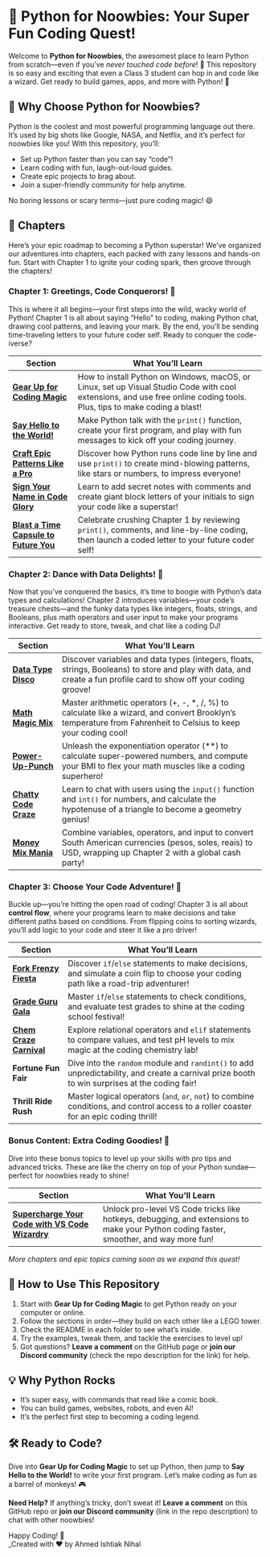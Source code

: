 # 🐍 Python for Noowbies: Your Super Fun Coding Quest!

Welcome to **Python for Noowbies**, the awesomest place to learn Python from scratch—even if you’ve _never touched code before_! 🎉 This repository is so easy and exciting that even a Class 3 student can hop in and code like a wizard. Get ready to build games, apps, and more with Python! 🚀

## 🎯 Why Choose Python for Noowbies?

Python is the coolest and most powerful programming language out there. It’s used by big shots like Google, NASA, and Netflix, and it’s perfect for noowbies like you! With this repository, you’ll:

- Set up Python faster than you can say “code”!
- Learn coding with fun, laugh-out-loud guides.
- Create epic projects to brag about.
- Join a super-friendly community for help anytime.

No boring lessons or scary terms—just pure coding magic! 😄

## 📖 Chapters

Here’s your epic roadmap to becoming a Python superstar! We’ve organized our adventures into chapters, each packed with zany lessons and hands-on fun. Start with Chapter 1 to ignite your coding spark, then groove through the chapters!

### Chapter 1: Greetings, Code Conquerors! 🌟

This is where it all begins—your first steps into the wild, wacky world of Python! Chapter 1 is all about saying “Hello” to coding, making Python chat, drawing cool patterns, and leaving your mark. By the end, you’ll be sending time-traveling letters to your future coder self. Ready to conquer the code-iverse?

|**Section**|**What You’ll Learn**|
|---|---|
|[**Gear Up for Coding Magic**](https://github.com/IshtiakNihal/---Python-for-Newbies-Your-Fun-Coding-Adventure-Begins-/tree/ad6ef79779fcd527e77fe947bb4cd86c2196a6ab/00%20-%20Setup-guide)|How to install Python on Windows, macOS, or Linux, set up Visual Studio Code with cool extensions, and use free online coding tools. Plus, tips to make coding a blast!|
|[**Say Hello to the World!**](https://github.com/IshtiakNihal/---Python-for-Newbies-Your-Fun-Coding-Adventure-Begins-/tree/ad6ef79779fcd527e77fe947bb4cd86c2196a6ab/01%20-%20Say-Hello)|Make Python talk with the `print()` function, create your first program, and play with fun messages to kick off your coding journey.|
| [**Craft Epic Patterns Like a Pro**](https://github.com/IshtiakNihal/---Python-for-Newbies-Your-Fun-Coding-Adventure-Begins-/tree/ad6ef79779fcd527e77fe947bb4cd86c2196a6ab/02%20-%20%20%F0%9F%8C%9F%20Craft%20Epic%20Patterns%20Like%20a%20Pro)              | Discover how Python runs code line by line and use `print()` to create mind-blowing patterns, like stars or numbers, to impress everyone!   
| [**Sign Your Name in Code Glory**](https://github.com/IshtiakNihal/---Python-for-Newbies-Your-Fun-Coding-Adventure-Begins-/tree/ad6ef79779fcd527e77fe947bb4cd86c2196a6ab/03%20-%20%E2%9C%8D%EF%B8%8F%20Sign%20Your%20Name)                | Learn to add secret notes with comments and create giant block letters of your initials to sign your code like a superstar!      
| [**Blast a Time Capsule to Future You**](https://github.com/IshtiakNihal/---Python-for-Newbies-Your-Fun-Coding-Adventure-Begins-/tree/ad6ef79779fcd527e77fe947bb4cd86c2196a6ab/04%20-%20%F0%9F%8E%89%20Time%20Capsule%20Letter)          | Celebrate crushing Chapter 1 by reviewing `print()`, comments, and line-by-line coding, then launch a coded letter to your future coder self!                                    |
                                                           

### Chapter 2: Dance with Data Delights! 💃

Now that you’ve conquered the basics, it’s time to boogie with Python’s data types and calculations! Chapter 2 introduces variables—your code’s treasure chests—and the funky data types like integers, floats, strings, and Booleans, plus math operators and user input to make your programs interactive. Get ready to store, tweak, and chat like a coding DJ!

|**Section**|**What You’ll Learn**|
|---|---|
|[**Data Type Disco**](https://github.com/IshtiakNihal/---Python-for-Newbies-Your-Fun-Coding-Adventure-Begins-/tree/2bbf76cebd429dc7a01b41de016ab74f64ea4605/02%20-%20Chapter%2002/00%20-%20%F0%9F%92%83%20Data%20Type%20Disco)|Discover variables and data types (integers, floats, strings, Booleans) to store and play with data, and create a fun profile card to show off your coding groove!|
|[**Math Magic Mix**](https://github.com/IshtiakNihal/---Python-for-Newbies-Your-Fun-Coding-Adventure-Begins-/tree/2bbf76cebd429dc7a01b41de016ab74f64ea4605/02%20-%20Chapter%2002/01%20-%20%F0%9F%A7%AE%20Math%20Magic%20Mix)|Master arithmetic operators (+, -, *, /, %) to calculate like a wizard, and convert Brooklyn’s temperature from Fahrenheit to Celsius to keep your coding cool!|
|[**Power-Up-Punch**](https://github.com/IshtiakNihal/---Python-for-Newbies-Your-Fun-Coding-Adventure-Begins-/tree/2bbf76cebd429dc7a01b41de016ab74f64ea4605/02%20-%20Chapter%2002/02%20-%20Power-Up-Punch)|Unleash the exponentiation operator (**) to calculate super-powered numbers, and compute your BMI to flex your math muscles like a coding superhero!|
| [**Chatty Code Craze**](https://github.com/IshtiakNihal/---Python-for-Newbies-Your-Fun-Coding-Adventure-Begins-/tree/2bbf76cebd429dc7a01b41de016ab74f64ea4605/02%20-%20Chapter%2002/03%20-%20%F0%9F%8E%A4%20Chatty%20Code%20Craze) | Learn to chat with users using the `input()` function and `int()` for numbers, and calculate the hypotenuse of a triangle to become a geometry genius!             |
| [**Money Mix Mania**](https://github.com/IshtiakNihal/---Python-for-Newbies-Your-Fun-Coding-Adventure-Begins-/tree/2bbf76cebd429dc7a01b41de016ab74f64ea4605/02%20-%20Chapter%2002/04%20-%20%F0%9F%92%B0%20Money%20Mix%20Mania)   | Combine variables, operators, and input to convert South American currencies (pesos, soles, reais) to USD, wrapping up Chapter 2 with a global cash party!         |

### Chapter 3: Choose Your Code Adventure! 🚗

Buckle up—you’re hitting the open road of coding! Chapter 3 is all about **control flow**, where your programs learn to make decisions and take different paths based on conditions. From flipping coins to sorting wizards, you’ll add logic to your code and steer it like a pro driver!

|**Section**|**What You’ll Learn**|
|---|---| 
| [**Fork Frenzy Fiesta**](https://github.com/IshtiakNihal/---Python-for-Newbies-Your-Fun-Coding-Adventure-Begins-/tree/2bbf76cebd429dc7a01b41de016ab74f64ea4605/03%20-%20Chapter%2003/00%20-%20%F0%9F%9A%97%20Fork%20Frenzy%20Fiesta)  | Discover `if`/`else` statements to make decisions, and simulate a coin flip to choose your coding path like a road-trip adventurer!           |
| [**Grade Guru Gala**](https://github.com/IshtiakNihal/---Python-for-Newbies-Your-Fun-Coding-Adventure-Begins-/tree/590588178da01434e26a6ec19cefc090be8f25a6/03%20-%20Chapter%2003/01%20-%20%F0%9F%8E%93%20Grade%20Guru%20Gala)     | Master `if`/`else` statements to check conditions, and evaluate test grades to shine at the coding school festival!   
| [**Chem Craze Carnival**](https://github.com/IshtiakNihal/---Python-for-Newbies-Your-Fun-Coding-Adventure-Begins-/tree/69d945de7a0038c1281ddb07b5713bc2fb78bc4f/03%20-%20Chapter%2003/02%20-%20%F0%9F%A7%AA%20Chem%20Craze%20Carnival) | Explore relational operators and `elif` statements to compare values, and test pH levels to mix magic at the coding chemistry lab!            |
| **Fortune Fun Fair**    | Dive into the `random` module and `randint()` to add unpredictability, and create a carnival prize booth to win surprises at the coding fair! |
| **Thrill Ride Rush**    | Master logical operators (`and`, `or`, `not`) to combine conditions, and control access to a roller coaster for an epic coding thrill!        |

### Bonus Content: Extra Coding Goodies! 🎁

Dive into these bonus topics to level up your skills with pro tips and advanced tricks. These are like the cherry on top of your Python sundae—perfect for noowbies ready to shine!

|**Section**|**What You’ll Learn**|
|---|---|
|[**Supercharge Your Code with VS Code Wizardry**](https://github.com/IshtiakNihal/---Python-for-Newbies-Your-Fun-Coding-Adventure-Begins-/tree/d082f9139fb8236ea9d8d96f8c463eff1d28fabb/Extra%20Coding%20Goodies!%20%F0%9F%8E%81/00%20-%20%F0%9F%8E%AA%20Supercharge%20Your%20VS%20Code%20Wizardry!)|Unlock pro-level VS Code tricks like hotkeys, debugging, and extensions to make your Python coding faster, smoother, and way more fun!|

_More chapters and epic topics coming soon as we expand this quest!_

## 🌟 How to Use This Repository

1. Start with **Gear Up for Coding Magic** to get Python ready on your computer or online.
2. Follow the sections in order—they build on each other like a LEGO tower.
3. Check the README in each folder to see what’s inside.
4. Try the examples, tweak them, and tackle the exercises to level up!
5. Got questions? **Leave a comment** on the GitHub page or **join our Discord community** (check the repo description for the link) for help.

## 💡 Why Python Rocks

- It’s super easy, with commands that read like a comic book.
- You can build games, websites, robots, and even AI!
- It’s the perfect first step to becoming a coding legend.

## 🛠️ Ready to Code?

Dive into **Gear Up for Coding Magic** to set up Python, then jump to **Say Hello to the World!** to write your first program. Let’s make coding as fun as a barrel of monkeys! 🎮

**Need Help?** If anything’s tricky, don’t sweat it! **Leave a comment** on this GitHub repo or **join our Discord community** (link in the repo description) to chat with other noowbies!

Happy Coding! 🚀  
_Created with ❤️ by Ahmed Ishtiak Nihal
